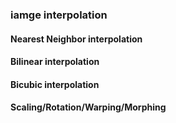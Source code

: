 ### iamge interpolation
#### Nearest Neighbor interpolation
#### Bilinear interpolation
#### Bicubic interpolation

#### Scaling/Rotation/Warping/Morphing
